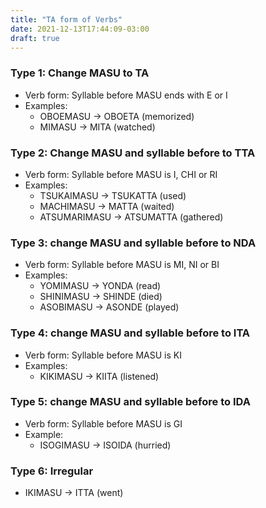 ```yaml
---
title: "TA form of Verbs"
date: 2021-12-13T17:44:09-03:00
draft: true
---
```

### Type 1: Change MASU to TA
- Verb form: Syllable before MASU ends with E or I 
- Examples: 
    - OBOEMASU → OBOETA (memorized)
    - MIMASU   → MITA   (watched)

### Type 2: Change MASU and syllable before to TTA
- Verb form: Syllable before MASU is I, CHI or RI
- Examples:
    - TSUKAIMASU   → TSUKATTA  (used)
    - MACHIMASU    → MATTA     (waited)
    - ATSUMARIMASU → ATSUMATTA (gathered)

### Type 3: change MASU and syllable before to NDA
- Verb form: Syllable before MASU is MI, NI or BI
- Examples:
    - YOMIMASU → YONDA   (read)
	- SHINIMASU → SHINDE (died)
	- ASOBIMASU → ASONDE (played)

### Type 4: change MASU and syllable before to ITA
- Verb form: Syllable before MASU is KI
- Examples:
    - KIKIMASU → KIITA (listened)

### Type 5: change MASU and syllable before to IDA
- Verb form: Syllable before MASU is GI
- Example:
    - ISOGIMASU → ISOIDA (hurried)

### Type 6: Irregular
- IKIMASU → ITTA (went)
